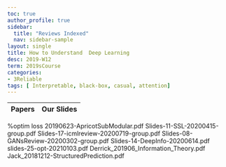 ```yaml
---
toc: true
author_profile: true
sidebar:
  title: "Reviews Indexed"
  nav: sidebar-sample
layout: single
title: How to Understand  Deep Learning 
desc: 2019-W12
term: 2019sCourse
categories:
- 3Reliable
tags: [ Interpretable, black-box, casual, attention]  
---
```





| Papers |  Our Slides |
| -------------------------------------: | :----- |



%optim loss 
20190623-ApricotSubModular.pdf
Slides-11-SSL-20200415-group.pdf
Slides-17-icmlreview-20200719-group.pdf
Slides-08-GANsReview-20200302-group.pdf
Slides-14-DeepInfo-20200614.pdf
slides-25-opt-20210103.pdf
Derrick_201906_Information_Theory.pdf
Jack_20181212-StructuredPrediction.pdf


